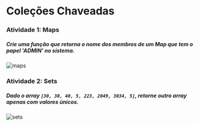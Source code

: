 # Coleções Chaveadas

### Atividade 1: Maps

##### Crie uma função que retorna o nome dos membros de um Map que tem o papel 'ADMIN' no sistema.

![maps](https://user-images.githubusercontent.com/93234341/152063792-104d3ae2-7d56-4bf6-8010-abc01f542fde.png)



### Atividade 2: Sets

##### Dado o array `[30, 30, 40, 5, 223, 2049, 3034, 5]`, retorne outro array apenas com valores únicos.

![sets](https://user-images.githubusercontent.com/93234341/152063795-68eabda3-8b44-4081-bab2-ed09eae2644d.png)
